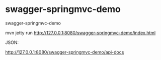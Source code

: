 swagger-springmvc-demo
======================

swagger-springmvc-demo

mvn jetty run
http://127.0.0.1:8080/swagger-springmvc-demo/index.html

JSON:

http://127.0.0.1:8080/swagger-springmvc-demo/api-docs

